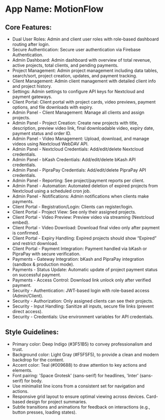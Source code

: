 # **App Name**: MotionFlow

## Core Features:

- Dual User Roles: Admin and client user roles with role-based dashboard routing after login.
- Secure Authentication: Secure user authentication via Firebase Authentication.
- Admin Dashboard: Admin dashboard with overview of total revenue, active projects, total clients, and pending payments.
- Project Management: Admin project management including data tables, search/sort, project creation, updates, and payment tracking.
- Client Management: Admin client management with detailed client info and project history.
- Settings: Admin settings to configure API keys for Nextcloud and payment gateways.
- Client Portal: Client portal with project cards, video previews, payment options, and file downloads with expiry.
- Admin Panel - Client Management: Manage all clients and assign projects.
- Admin Panel - Project Creation: Create new projects with title, description, preview video link, final downloadable video, expiry date, payment status and order ID.
- Admin Panel - Video Management: Upload, download, and manage videos using Nextcloud WebDAV API.
- Admin Panel - Nextcloud Credentials: Add/edit/delete Nextcloud credentials.
- Admin Panel - bKash Credentials: Add/edit/delete bKash API credentials.
- Admin Panel - PipraPay Credentials: Add/edit/delete PipraPay API credentials.
- Admin Panel - Reporting: See project/payment reports per client.
- Admin Panel - Automation: Automated deletion of expired projects from Nextcloud using a scheduled cron job.
- Admin Panel - Notifications: Admin notifications when clients make payments.
- Client Portal - Registration/Login: Clients can register/login.
- Client Portal - Project View: See only their assigned projects.
- Client Portal - Video Preview: Preview video via streaming (Nextcloud embed).
- Client Portal - Video Download: Download final video only after payment is confirmed.
- Client Portal - Expiry Handling: Expired projects should show “Expired” and restrict download.
- Client Portal - Payment Integration: Payment handled via bKash or PipraPay with secure verification.
- Payments - Gateway Integration: bKash and PipraPay integration (sandbox & production mode).
- Payments - Status Update: Automatic update of project payment status on successful payment.
- Payments - Access Control: Download link unlock only after verified payment.
- Security - Authentication: JWT-based login with role-based access (Admin/Client).
- Security - Authorization: Only assigned clients can see their projects.
- Security - Input Handling: Sanitize all inputs, secure file links (prevent direct access).
- Security - Credentials: Use environment variables for API credentials.

## Style Guidelines:

- Primary color: Deep Indigo (#3F51B5) to convey professionalism and trust.
- Background color: Light Gray (#F5F5F5), to provide a clean and modern backdrop for the content.
- Accent color: Teal (#009688) to draw attention to key actions and elements.
- Font pairing: 'Space Grotesk' (sans-serif) for headlines, 'Inter' (sans-serif) for body.
- Use minimalist line icons from a consistent set for navigation and actions.
- Responsive grid layout to ensure optimal viewing across devices. Card-based design for project summaries.
- Subtle transitions and animations for feedback on interactions (e.g., button presses, loading states).